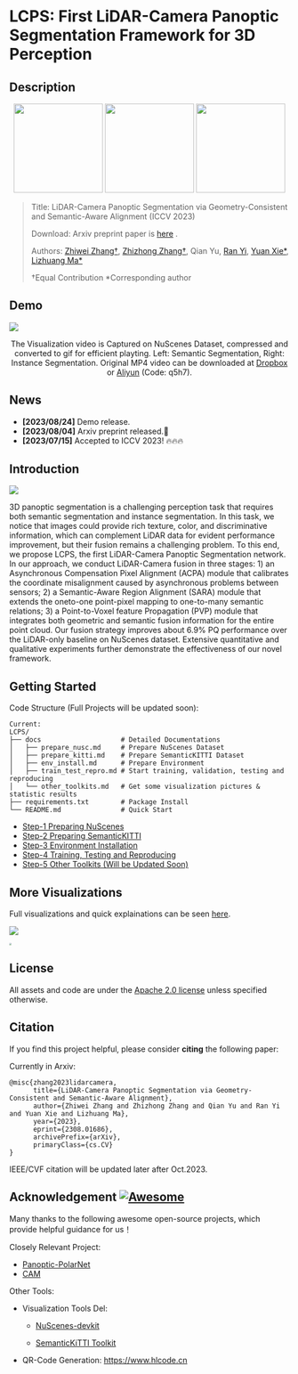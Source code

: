 # LCPS: First LiDAR-Camera Panoptic Segmentation Framework for 3D Perception

## Description

<div align="center">
   <img src="https://s2.loli.net/2023/08/24/1bZL8DSlWctEFNG.png"  height=160>          <img src="https://s2.loli.net/2023/08/24/yRazBCwPvVZqKO9.png" height=160>          <img src="https://s2.loli.net/2023/08/24/GJUPziVsu9SIj2X.png" height=160>
</div>

> Title: LiDAR-Camera Panoptic Segmentation via Geometry-Consistent and Semantic-Aware Alignment (ICCV 2023) 
>
> Download: Arxiv preprint paper is  [here](https://arxiv.org/abs/2308.01686) .
>
> Authors: [Zhiwei Zhang$\dagger$](https://scholar.google.com/citations?hl=en&user=GjkRn78AAAAJ), [Zhizhong Zhang$\dagger$](https://scholar.google.com/citations?user=CXZciFAAAAAJ&hl=en), Qian Yu, [Ran Yi](https://scholar.google.com/citations?user=y68DLo4AAAAJ&hl=en), [Yuan Xie\*](https://scholar.google.com/citations?user=RN1QMPgAAAAJ&hl=en), [Lizhuang Ma\*](https://scholar.google.com/citations?user=yd58y_0AAAAJ&hl=en)
>
> $\dagger$Equal Contribution   *Corresponding author

## Demo

![](https://github.com/zhangzw12319/SharingDemo/blob/main/video_view_compressed.gif)
<div align="center">
    The Visualization video is Captured on NuScenes Dataset, compressed and converted to gif for efficient playting. Left: Semantic Segmentation,  Right: Instance Segmentation. Original MP4 video can be downloaded at <a href="https://www.dropbox.com/scl/fi/lujxp6ejliny9sceg64ao/video_view.mp4?rlkey=t9fypl4uptuyzmhgroni9f3re&dl=0">Dropbox</a> or <a href="https://www.aliyundrive.com/s/JGx2X4hpmEt">Aliyun</a> (Code: q5h7).
</div>

## News

- **[2023/08/24]** Demo release.
- **[2023/08/04]** Arxiv preprint released.:paperclip:
- **[2023/07/15]**  Accepted to ICCV 2023! :fire::fire::fire:

## Introduction

![](https://s2.loli.net/2023/08/24/3ljWIEHhkpSF17c.png)

3D panoptic segmentation is a challenging perception task that requires both semantic segmentation and instance segmentation. In this task, we notice that images could provide rich texture, color, and discriminative information, which can complement LiDAR data for evident performance improvement, but their fusion remains a challenging problem. To this end, we propose LCPS, the first LiDAR-Camera Panoptic Segmentation network. In our approach, we conduct LiDAR-Camera fusion in three stages: 1) an Asynchronous Compensation Pixel Alignment (ACPA) module that calibrates the coordinate misalignment caused by asynchronous problems between sensors; 2) a Semantic-Aware Region Alignment (SARA) module that extends the oneto-one point-pixel mapping to one-to-many semantic relations; 3) a Point-to-Voxel feature Propagation (PVP) module that integrates both geometric and semantic fusion information for the entire point cloud. Our fusion strategy improves about 6.9% PQ performance over the LiDAR-only baseline on NuScenes dataset. Extensive quantitative and qualitative experiments further demonstrate the effectiveness of our novel framework.

## Getting Started

Code Structure (Full Projects will be updated soon):

```
Current:
LCPS/
├── docs                    # Detailed Documentations
│   ├── prepare_nusc.md		# Prepare NuScenes Dataset
│   ├── prepare_kitti.md	# Prepare SemanticKITTI Dataset
│   ├── env_install.md		# Prepare Environment
│   ├── train_test_repro.md	# Start training, validation, testing and reproducing
│   └── other_toolkits.md	# Get some visualization pictures & statistic results
├── requirements.txt		# Package Install
└── README.md 				# Quick Start
```

- [Step-1 Preparing NuScenes](docs/prepare_nusc.md)
- [Step-2 Preparing SemanticKITTI](docs/prepare_kitti.md)
- [Step-3 Environment Installation](docs/env_install.md)
- [Step-4 Training, Testing and Reproducing](docs/train_test_repro.md)
- [Step-5 Other Toolkits (Will be Updated Soon)](docs/other_toolkits.md)

## More Visualizations

Full visualizations and quick explainations can be seen [here](docs/more_vis.md).

![](https://s2.loli.net/2023/08/19/TV39IbcEpK1oA2n.png)

<img src="https://s2.loli.net/2023/08/19/LHNdsikFKDUtEy7.png" style="zoom: 25%;" />

## License

All assets and code are under the [Apache 2.0 license](./LICENSE) unless specified otherwise.

## Citation

If you find this project helpful, please consider **citing** the following paper:

Currently in Arxiv:

```bitex
@misc{zhang2023lidarcamera,
      title={LiDAR-Camera Panoptic Segmentation via Geometry-Consistent and Semantic-Aware Alignment}, 
      author={Zhiwei Zhang and Zhizhong Zhang and Qian Yu and Ran Yi and Yuan Xie and Lizhuang Ma},
      year={2023},
      eprint={2308.01686},
      archivePrefix={arXiv},
      primaryClass={cs.CV}
}
```

IEEE/CVF citation will be updated later after Oct.2023.

## Acknowledgement [![Awesome](https://awesome.re/badge.svg)](https://awesome.re)

Many thanks to the following awesome open-source projects, which provide helpful guidance for us！

Closely Relevant Project:

- [Panoptic-PolarNet](https://github.com/edwardzhou130/Panoptic-PolarNet)
- [CAM](https://github.com/zhoubolei/CAM)

Other Tools:

- Visualization Tools Del:
  - [NuScenes-devkit](https://github.com/nutonomy/nuscenes-devkit)

  - [SemanticKiTTI Toolkit](https://github.com/PRBonn/semantic-kitti-api)

- QR-Code Generation: https://www.hlcode.cn
